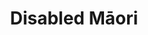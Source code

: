 ---
layout: content
data: language
title: Disabled Māori
isHome: true
link: https://figure.nz/search/?query=maori%20disabled&ref=dfnz
---